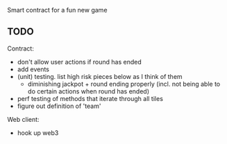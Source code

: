 Smart contract for a fun new game

## TODO
Contract:
- don't allow user actions if round has ended
- add events
- (unit) testing. list high risk pieces below as I think of them
  - diminishing jackpot + round ending properly (incl. not being able to do certain actions when round has
    ended)
- perf testing of methods that iterate through all tiles
- figure out definition of 'team'

Web client:
- hook up web3
